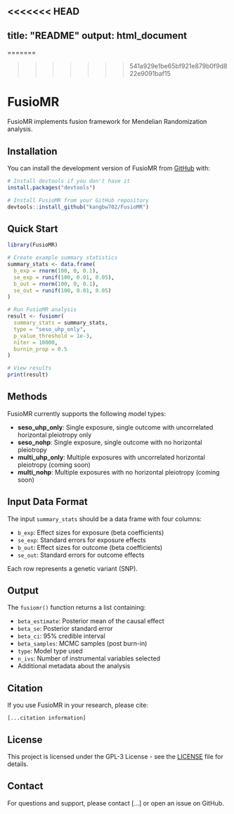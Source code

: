 <<<<<<< HEAD
---
title: "README"
output: html_document
---

=======
>>>>>>> 541a929e1be65bf921e879b0f9d822e9091baf15
# FusioMR

FusioMR implements fusion framework for Mendelian Randomization analysis.

## Installation

You can install the development version of FusioMR from [GitHub](https://github.com/kangbw702/FusioMR/) with:

```r
# Install devtools if you don't have it
install.packages("devtools")

# Install FusioMR from your GitHub repository
devtools::install_github("kangbw702/FusioMR")
```

## Quick Start

```r
library(FusioMR)

# Create example summary statistics
summary_stats <- data.frame(
  b_exp = rnorm(100, 0, 0.1),
  se_exp = runif(100, 0.01, 0.05),
  b_out = rnorm(100, 0, 0.1),  
  se_out = runif(100, 0.01, 0.05)
)

# Run FusioMR analysis
result <- fusiomr(
  summary_stats = summary_stats,
  type = "seso_uhp_only",
  p_value_threshold = 1e-3,
  niter = 10000,
  burnin_prop = 0.5
)

# View results
print(result)
```

## Methods

FusioMR currently supports the following model types:

- **seso_uhp_only**: Single exposure, single outcome with uncorrelated horizontal pleiotropy only
- **seso_nohp**: Single exposure, single outcome with no horizontal pleiotropy
- **multi_uhp_only**: Multiple exposures with uncorrelated horizontal pleiotropy (coming soon)
- **multi_nohp**: Multiple exposures with no horizontal pleiotropy (coming soon)

## Input Data Format

The input `summary_stats` should be a data frame with four columns:

- `b_exp`: Effect sizes for exposure (beta coefficients)
- `se_exp`: Standard errors for exposure effects
- `b_out`: Effect sizes for outcome (beta coefficients)  
- `se_out`: Standard errors for outcome effects

Each row represents a genetic variant (SNP).

## Output

The `fusiomr()` function returns a list containing:

- `beta_estimate`: Posterior mean of the causal effect
- `beta_se`: Posterior standard error
- `beta_ci`: 95% credible interval
- `beta_samples`: MCMC samples (post burn-in)
- `type`: Model type used
- `n_ivs`: Number of instrumental variables selected
- Additional metadata about the analysis

## Citation

If you use FusioMR in your research, please cite:

```
[...citation information]
```

## License

This project is licensed under the GPL-3 License - see the [LICENSE](LICENSE) file for details.

## Contact

For questions and support, please contact [...] or open an issue on GitHub.

